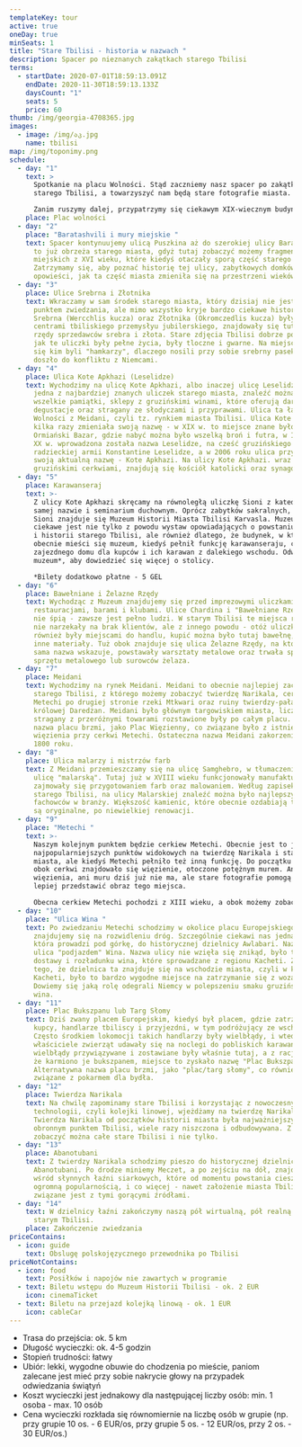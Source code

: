 ```yaml
---
templateKey: tour
active: true
oneDay: true
minSeats: 1
title: "Stare Tbilisi - historia w nazwach "
description: Spacer po nieznanych zakątkach starego Tbilisi
terms:
  - startDate: 2020-07-01T18:59:13.091Z
    endDate: 2020-11-30T18:59:13.133Z
    daysCount: "1"
    seats: 5
    price: 60
thumb: /img/georgia-4708365.jpg
images:
  - image: /img/აკ.jpg
    name: tbilisi
map: /img/toponimy.png
schedule:
  - day: "1"
    text: >
      Spotkanie na placu Wolności. Stąd zaczniemy nasz spacer po zakątkach
      starego Tbilisi, a towarzyszyć nam będą stare fotografie miasta. 

      Zanim ruszymy dalej, przypatrzymy się ciekawym XIX-wiecznym budynkom, takim, jak np. stary ratusz miejski, oraz poznamy historię tego placu, serca miasta. 
    place: Plac wolności
  - day: "2"
    place: "Baratashvili i mury miejskie "
    text: Spacer kontynuujemy ulicą Puszkina aż do szerokiej ulicy Baratashvili. Są
      to już obrzeża starego miasta, gdyż tutaj zobaczyć możemy fragmenty murów
      miejskich z XVI wieku, które kiedyś otaczały sporą część starego Tbilisi.
      Zatrzymamy się, aby poznać historię tej ulicy, zabytkowych domków oraz
      opowieści, jak ta część miasta zmieniła się na przestrzeni wieków.
  - day: "3"
    place: Ulice Srebrna i Złotnika
    text: Wkraczamy w sam środek starego miasta, który dzisiaj nie jest częstym
      punktem zwiedzania, ale mimo wszystko kryje bardzo ciekawe historie. Ulice
      Srebrna (Wercchlis kucza) oraz Złotnika (Okromczedlis kucza) były kiedyś
      centrami tbiliskiego przemysłyu jubilerskiego, znajdowały się tutaj też
      rzędy sprzedawców srebra i złota. Stare zdjęcia Tbilisi dobrze pokazują,
      jak te uliczki były pełne życia, były tloczne i gwarne. Na miejscu dowiemy
      się kim byli "hamkarzy", dlaczego nosili przy sobie srebrny pasek i jak
      doszło do konfliktu z Niemcami.
  - day: "4"
    place: Ulica Kote Apkhazi (Leselidze)
    text: Wychodzimy na ulicę Kote Apkhazi, albo inaczej ulicę Leselidze. Jest to
      jedna z najbardziej znanych uliczek starego miasta, znaleźć można tutaj
      wszelkie pamiątki, sklepy z gruzińskimi winami, które oferują darmowe
      degustacje oraz stragany ze słodyczami i przyprawami. Ulica ta łączy Plac
      Wolności z Meidani, czyli tz. rynkiem miasta Tbilisi. Ulica Kote Apkhazi
      kilka razy zmieniała swoją nazwę - w XIX w. to miejsce znane było, jako
      Ormiański Bazar, gdzie nabyć można było wszelką broń i futra, w I połowie
      XX w. wprowadzona została nazwa Leselidze, na cześć gruzińskiego generała
      radzieckiej armii Konstantine Leselidze, a w 2006 roku ulica przyjęła
      swoją aktualną nazwę - Kote Apkhazi. Na ulicy Kote Apkhazi. wraz z
      gruzińskimi cerkwiami, znajdują się kościół katolicki oraz synagoga.
  - day: "5"
    place: Karawanseraj
    text: >-
      Z ulicy Kote Apkhazi skręcamy na równoległą uliczkę Sioni z katedrą o tej
      samej nazwie i seminarium duchownym. Oprócz zabytków sakralnych, na ulicy
      Sioni znajduje się Muzeum Historii Miasta Tbilisi Karvasla. Muzeum to
      ciekawe jest nie tylko z powodu wystaw opowiadających o powstaniu, rozwoju
      i historii starego Tbilisi, ale również dlatego, że budynek, w którym
      obecnie mieści się muzeum, kiedyś pełnił funkcję karawanseraju, czyli
      zajezdnego domu dla kupców i ich karawan z dalekiego wschodu. Odwiedzimy
      muzeum*, aby dowiedzieć się więcej o stolicy. 

      *Bilety dodatkowo płatne - 5 GEL
  - day: "6"
    place: Bawełniane i Żelazne Rzędy
    text: Wychodząc z Muzeum znajdujemy się przed imprezowymi uliczkami z wieloma
      restauracjami, barami i klubami. Ulice Chardina i "Bawełniane Rzędy" nigdy
      nie śpią - zawsze jest pełno ludzi. W starym Tbilisi te miejsca również
      nie narzekały na brak klientów, ale z innego powodu - otóż uliczki te
      również były miejscami do handlu, kupić można było tutaj bawełnę, wełnę i
      inne materiały. Tuż obok znajduje się ulica Żelazne Rzędy, na której, jak
      sama nazwa wskazuje, powstawały warsztaty metalowe oraz trwała sprzedaż
      sprzętu metalowego lub surowców żelaza.
  - day: "7"
    place: Meidani
    text: Wychodzimy na rynek Meidani. Meidani to obecnie najlepiej zachowany plac
      starego Tbilisi, z którego możemy zobaczyć twierdzę Narikala, cerkiew
      Metechi po drugiej stronie rzeki Mtkwari oraz ruiny twierdzy-pałacu
      królowej Daredżan. Meidani było głównym targowiskiem miasta, liczne
      stragany z przeróżnymi towarami rozstawione były po całym placu. Stara
      nazwa placu brzmi, jako Plac Więzienny, co związane było z istnieniem
      więzienia przy cerkwi Metechi. Ostateczna nazwa Meidani zakorzeniła się w
      1800 roku.
  - day: "8"
    place: Ulica malarzy i mistrzów farb
    text: Z Meidani przemieszczamy się na ulicę Samghebro, w tłumaczeniu na polski -
      ulicę "malarską". Tutaj już w XVIII wieku funkcjonowały manufaktury, które
      zajmowały się przygotowaniem farb oraz malowaniem. Według zapisek o życiu
      starego Tbilisi, na ulicy Malarskiej znaleźć można było najlepszych
      fachowców w branży. Większość kamienic, które obecnie ozdabiają tę ulicę,
      są oryginalne, po niewielkiej renowacji.
  - day: "9"
    place: "Metechi "
    text: >-
      Naszym kolejnym punktem będzie cerkiew Metechi. Obecnie jest to jeden z
      najpopularniejszych punktów widokowych na twierdzę Narikala i starówkę
      miasta, ale kiedyś Metechi pełniło też inną funkcję. Do początku XX wieku,
      obok cerkwi znajdowało się więzienie, otoczone potężnym murem. Ani
      więzienia, ani muru dziś już nie ma, ale stare fotografie pomogą nam
      lepiej przedstawić obraz tego miejsca. 

      Obecna cerkiew Metechi pochodzi z XIII wieku, a obok możemy zobaczyć pomnik założyciela miasta Tbilisi, króla Vachtanga Gorgasali.
  - day: "10"
    place: "Ulica Wina "
    text: Po zwiedzaniu Metechi schodzimy w okolice placu Europejskiego. Tutaj
      znajdujemy się na rozwidleniu dróg. Szczególnie ciekawi nas jedna ulica,
      która prowadzi pod górkę, do historycznej dzielnicy Awlabari. Nazywa się
      ulica "podjazdem" Wina. Nazwa ulicy nie wzięła się znikąd, było to miejsce
      dostawy i rozładunku wina, które sprowadzane z regionu Kacheti. Z racji
      tego, że dzielnica ta znajduje się na wschodzie miasta, czyli w kierunku
      Kacheti, było to bardzo wygodne miejsce na zatrzymanie się z wozami.
      Dowiemy się jaką rolę odegrali Niemcy w polepszeniu smaku gruzińskiego
      wina.
  - day: "11"
    place: Plac Bukszpanu lub Targ Słomy
    text: Dziś zwany placem Europejskim, kiedyś był placem, gdzie zatrzymywali się
      kupcy, handlarze tbiliscy i przyjezdni, w tym podróżujący ze wschodu.
      Często środkiem lokomocji takich handlarzy były wielbłądy, i wtedy, kiedy
      właściciele zwierząt udawały się na noclegi do pobliskich karawanserajów,
      wielbłądy przywiązywane i zostawiane były właśnie tutaj, a z racji tego,
      że karmiono je bukszpanem, miejsce to zyskało nazwę "Plac Bukszpanu".
      Alternatywna nazwa placu brzmi, jako "plac/targ słomy", co również jest
      związane z pokarmem dla bydła.
  - day: "12"
    place: Twierdza Narikala
    text: Na chwilę zapominamy stare Tbilisi i korzystając z nowoczesnych
      technologii, czyli kolejki linowej, wjeżdżamy na twierdzę Narikala.
      Twierdza Narikala od początków historii miasta była najważniejszym
      obronnym punktem Tbilisi, wiele razy niszczona i odbudowywana. Z Narikali
      zobaczyć można całe stare Tbilisi i nie tylko.
  - day: "13"
    place: Abanotubani
    text: Z twierdzy Narikala schodzimy pieszo do historycznej dzielnicy łaźni
      Abanotubani. Po drodze miniemy Meczet, a po zejściu na dół, znajdziemy się
      wśród słynnych łaźni siarkowych, które od momentu powstania cieszą się
      ogromną popularnością, i co więcej - nawet założenie miasta Tbilisi
      związane jest z tymi gorącymi źródłami.
  - day: "14"
    text: W dzielnicy łaźni zakończymy naszą pół wirtualną, pół realną podróż po
      starym Tbilisi.
    place: Zakończenie zwiedzania
priceContains:
  - icon: guide
    text: Obslugę polskojęzycznego przewodnika po Tbilisi
priceNotContains:
  - icon: food
    text: Posiłków i napojów nie zawartych w programie
  - text: Biletu wstępu do Muzeum Historii Tbilisi - ok. 2 EUR
    icon: cinemaTicket
  - text: Biletu na przejazd kolejką linową - ok. 1 EUR
    icon: cableCar
---
```

* Trasa do przejścia: ok. 5 km 
* Długość wycieczki: ok. 4-5 godzin 
* Stopień trudności: łatwy 
* Ubiór: lekki, wygodne obuwie do chodzenia po mieście, paniom zalecane jest mieć przy sobie nakrycie głowy na przypadek odwiedzania świątyń 
* Koszt wycieczki jest jednakowy dla następującej liczby osób: min. 1 osoba - max. 10 osób
* Cena wycieczki rozkłada się równomiernie na liczbę osób w grupie (np. przy grupie 10 os. - 6 EUR/os, przy grupie 5 os. - 12 EUR/os, przy 2 os. - 30 EUR/os.)